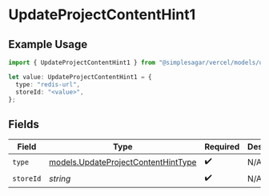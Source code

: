 # UpdateProjectContentHint1

## Example Usage

```typescript
import { UpdateProjectContentHint1 } from "@simplesagar/vercel/models/updateprojectop.js";

let value: UpdateProjectContentHint1 = {
  type: "redis-url",
  storeId: "<value>",
};
```

## Fields

| Field                                                                            | Type                                                                             | Required                                                                         | Description                                                                      |
| -------------------------------------------------------------------------------- | -------------------------------------------------------------------------------- | -------------------------------------------------------------------------------- | -------------------------------------------------------------------------------- |
| `type`                                                                           | [models.UpdateProjectContentHintType](../models/updateprojectcontenthinttype.md) | :heavy_check_mark:                                                               | N/A                                                                              |
| `storeId`                                                                        | *string*                                                                         | :heavy_check_mark:                                                               | N/A                                                                              |